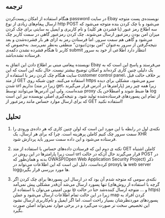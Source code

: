 <style>
  @import url('https://fonts.googleapis.com/css?family=Scheherazade');

  .main-content {
    font-family: 'Scheherazade', Tahoma;
    font-size: 25px;
    direction: rtl;
  }
  
  .page-header {
    line-height: 1.5;
    font-family: Tahoma;
    font-size: 15px;
  }
</style>


## ترجمه

هنگام استفاده از امکان ریست‌کردن password در سایت Ebay نویسنده‌ی پست متوجه ارسال پیغام‌های زیادی از نوع http POST می‌شود و با چک کردن بنده متوجه می‌شود که سه اطلاع رمز عبور (با فشردن هر کلید) و نام کاربری و ایمیل به سایتی برای چک کردن میزان امن بودن رمزعبور ارسال می‌شوند. چک کردن رمزعبور گاهی در سمت کاربر چک می‌شود و گاهی هم سمت سرور. اما فرستادن رمز به ازای هر بار فشرده‌شدن و بعد نتیجه‌گرفتن از سرور به‌عنوان “امن بودن/نبودن” منطقی به‌نظر نمی‌رسد. به‌خصوص که کاربر تا هنگام فشرده نشدن دکمه‌ی submit انتظار دارد اطلاعی از خود به سرور فرستاده نشده‌باشد. 


نویسنده پیغامی مبنی بر اطلاع دادن این اتفاق به Ebay می‌فرستد و پاسخ این است که به یک دلیلی چنین کاری کرده‌اند و امکان توضیح بیشتر نیست. حال نکته این‌ است که این سایت هنگام چک کردن رمز با استفاده از customer control panel، بر خلاف حالت قبل از متد GET استفاده می‌کنند. چون شبکه روی https سرو می‌شود، مشکلی برای دیده شدن url نداریم (زیرا در متد get، پارامترها در آدرس قرار می‌گیرند) زیرا همه چیز رمز شده‌است. ولی این آدرس‌ها می‌توانند توسط proxy ها ضبط شوند و اصطلاحن یک log از تمام این پسوردهای فرستاده‌شده تولید شود. و نتیجه‌گیری اصلی نویسنده نیز این است که برای ارسال موارد حساس مانند رمزعبور از GET استفاده نکنید!

## تحلیل

1. نکته‌ی اول در رابطه با این مورد این است که اولن چنین کاری که هر داده‌ی ورودی را سمت سرور چک کنیم کاملن پرهزینه است. چرا که برای هر ارسال، یک XHR فرستاده می‌شود و این داده سمت سرور باید پردازش شود.

2. نکته ی دوم این که فرستادن داده‌های حساس با استفاده از متد GET‌ کاملن اشتباه است زیرا پارامترها در این روش در url قرار می‌گیرند حال آن‌که در حالت POST در بدنه و همان‌طور که OWASP(Open Web Application Security Project) ذکر کرده‌است، دلیل این است که این اطلاعات می‌تواند در proxyها یا web server loggها مورد بررسی قرار بگیرد.

3. نکته‌ی سومی که متوجه شدم آن بود که در ارسال این پسوردها برای چک کردن اگر تنها پسورد ارسال می‌شد آن‌قدر مشکلی پیش نمی‌آمد (گرچه با استفاده از روش‌های نوین امنیتی می‌توان با استفاده از ip و ... متوجه ارسال کننده‌شد حتا در حالت https) زیرا در این حالت تمام اطلاعات ارسال می‌شود و عملن map کردن افراد به پسوردهای موردنظرشان بسیار راحت است. اما اگر ایمیل و نام‌کاربری ارسال نشود این تخصیص سخت تر صورت می‌گیرد و در برخی موارد نمی‌تواند اصلن صورت بگیرد.

